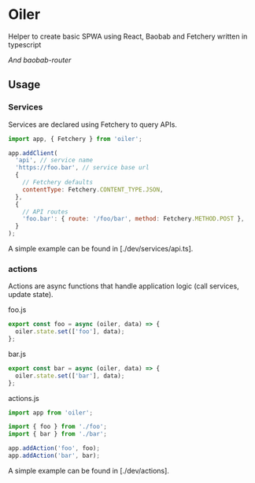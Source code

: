 # Oiler

Helper to create basic SPWA using React, Baobab and Fetchery written in typescript

_And baobab-router_

## Usage

### Services

Services are declared using Fetchery to query APIs.

```js
import app, { Fetchery } from 'oiler';

app.addClient(
  'api', // service name
  'https://foo.bar', // service base url
  {
    // Fetchery defaults
    contentType: Fetchery.CONTENT_TYPE.JSON,
  },
  {
    // API routes
    'foo.bar': { route: '/foo/bar', method: Fetchery.METHOD.POST },
  }
);
```

A simple example can be found in [./dev/services/api.ts].

### actions

Actions are async functions that handle application logic (call services, update state).

foo.js

```js
export const foo = async (oiler, data) => {
  oiler.state.set(['foo'], data);
};
```

bar.js

```js
export const bar = async (oiler, data) => {
  oiler.state.set(['bar'], data);
};
```

actions.js

```js
import app from 'oiler';

import { foo } from './foo';
import { bar } from './bar';

app.addAction('foo', foo);
app.addAction('bar', bar);
```

A simple example can be found in [./dev/actions].
